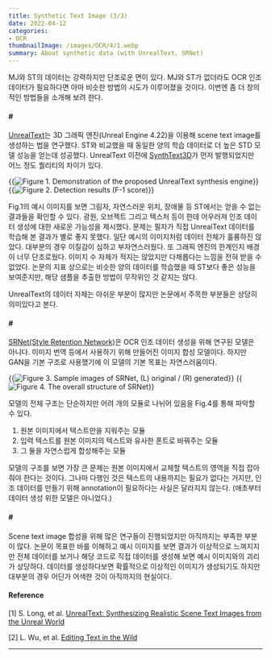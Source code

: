 ```yaml
---
title: Synthetic Text Image (3/3)
date: 2022-04-12
categories:
- OCR
thumbnailImage: /images/OCR/4/1.webp
summary: About synthetic data (with UnrealText, SRNet)
---
```

MJ와 ST의 데이터는 강력하지만 단조로운 면이 있다. MJ와 ST가 없더라도 OCR 인조 데이터가 필요하다면 아마 비슷한 방법의 시도가 이루어졌을 것이다. 이번엔 좀 더 창의적인 방법들을 소개해 보려 한다.

#### \#
[UnrealText](https://arxiv.org/abs/2003.10608)는 3D 그래픽 엔진(Unreal Engine 4.22)을 이용해 scene text image를 생성하는 법을 연구했다. ST와 비교했을 때 동일한 양의 학습 데이터로 더 높은 STD 모델 성능을 얻는데 성공했다. UnrealText 이전에 [SynthText3D](https://arxiv.org/abs/1907.06007)가 먼저 발행되었지만 어느 정도 퀄리티의 차이가 있다.

{{<image classes="center" src="/images/OCR/4/1.webp" title="Figure 1. Demonstration of the proposed UnrealText synthesis engine">}}
{{<image classes="center" src="/images/OCR/4/2.webp" title="Figure 2. Detection results (F-1 score)">}}

Fig.1의 예시 이미지를 보면 그림자, 자연스러운 위치, 장애물 등 ST에서는 얻을 수 없는 결과들을 확인할 수 있다. 광원, 오브젝트 그리고 텍스처 등이 한데 어우러져 인조 데이터 생성에 대한 새로운 가능성을 제시했다. 문제는 필자가 직접 UnrealText 데이터를 학습해 본 결과가 별로 좋지 못했다. 일단 예시의 이미지처럼 데이터 전체가 훌륭하진 않았다. 대부분의 경우 이질감이 심하고 부자연스러웠다. 또 그래픽 엔진의 한계인지 배경이 너무 단조로웠다. 이미지 수 자체가 적지는 않았지만 다채롭다는 느낌을 전혀 받을 수 없었다. 논문의 지표 상으로는 비슷한 양의 데이터를 학습했을 때 ST보다 좋은 성능을 보여준지만, 해당 샘플을 추출한 방법이 무작위인 것 같지는 않다.


UnrealText의 데이터 자체는 아쉬운 부분이 많지만 논문에서 주목한 부분들은 상당히 의미있다고 본다. 

#### \#
[SRNet(Style Retention Network)](https://arxiv.org/abs/1908.03047)은 OCR 인조 데이터 생성을 위해 연구된 모델은 아니다. 이미지 번역 등에서 사용하기 위해 만들어진 이미지 합성 모델이다. 하지만 GAN을 기본 구조로 사용했기에 이 모델의 기본 목표는 자연스러움이다. 

{{<image classes="center" src="/images/OCR/4/3.webp" title="Figure 3. Sample images of SRNet, (L) original / (R) generated">}}
{{<image classes="center" src="/images/OCR/4/4.webp" title="Figure 4. The overall structure of SRNet">}}

모델의 전체 구조는 단순하지만 어려 개의 모듈로 나뉘어 있음을 Fig.4를 통해 파악할 수 있다.
1. 원본 이미지에서 텍스트만을 지워주는 모듈
2. 입력 텍스트를 원본 이미지의 텍스트와 유사한 폰트로 바꿔주는 모듈
3. 그 둘을 자연스럽게 합성해주는 모듈

모델의 구조를 보면 가장 큰 문제는 원본 이미지에서 교체할 텍스트의 영역을 직접 잡아줘야 한다는 것이다. 그나마 다행인 것은 텍스트의 내용까지는 필요가 없다는 거지만, 인조 데이터를 만들기 위해 annotation이 필요하다는 사실은 달라지지 않는다. (애초부터 데이터 생성 위한 모델은 아니었다.)

#### \#
Scene text image 합성을 위해 많은 연구들이 진행되었지만 아직까지는 부족한 부분이 많다. 논문이 목표한 바를 이해하고 예시 이미지를 보면 결과가 이상적으로 느껴지지만 전체 데이터를 보거나 해당 코드로 직접 데이터를 생성해 보면 예시 이미지와의 괴리가 상당하다. 데이터를 생성하다보면 확률적으로 이상적인 이미지가 생성되기도 하지만 대부분의 경우 어딘가 어색한 것이 아직까지의 현실이다. 

#### Reference
[1] S. Long, et al. [UnrealText: Synthesizing Realistic Scene Text Images from the Unreal World](https://arxiv.org/abs/2003.10608)

[2] L. Wu, et al. [Editing Text in the Wild](https://arxiv.org/abs/1908.03047)

---